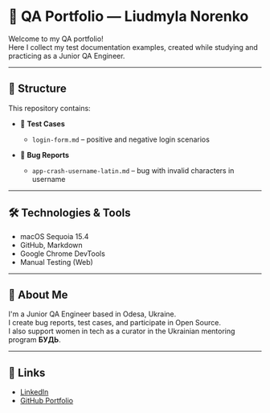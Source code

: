 # 🎯 QA Portfolio — Liudmyla Norenko

Welcome to my QA portfolio!  
Here I collect my test documentation examples, created while studying and practicing as a Junior QA Engineer.

---

## 📂 Structure

This repository contains:

- 🔹 **Test Cases**
  - `login-form.md` – positive and negative login scenarios

- 🐞 **Bug Reports**
  - `app-crash-username-latin.md` – bug with invalid characters in username

---

## 🛠️ Technologies & Tools

- macOS Sequoia 15.4
- GitHub, Markdown
- Google Chrome DevTools
- Manual Testing (Web)

---

## 📌 About Me

I'm a Junior QA Engineer based in Odesa, Ukraine.  
I create bug reports, test cases, and participate in Open Source.  
I also support women in tech as a curator in the Ukrainian mentoring program **БУДЬ**.

---

## 🔗 Links

- [LinkedIn](https://www.linkedin.com/in/liudmyla-norenko-qa)
- [GitHub Portfolio](https://github.com/Ludmila1326624/qa-portfolio)
